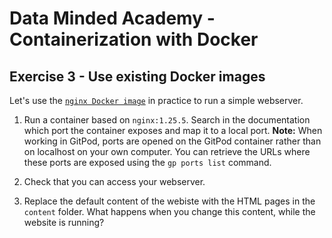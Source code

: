 # Data Minded Academy - Containerization with Docker
## Exercise 3 - Use existing Docker images

Let's use the [`nginx Docker image`](https://hub.docker.com/_/nginx) in practice to run a simple webserver.

1. Run a container based on `nginx:1.25.5`. Search in the documentation which port the container exposes and map it to a local port. **Note:** When working in GitPod, ports are opened on the GitPod container rather than on localhost on your own computer. You can retrieve the URLs where these ports are exposed using the `gp ports list` command.

2. Check that you can access your webserver.

3. Replace the default content of the webiste with the HTML pages in the `content` folder. What happens when you change this content, while the website is running?